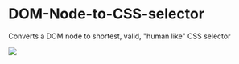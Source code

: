 # DOM-Node-to-CSS-selector
Converts a DOM node to shortest, valid, "human like" CSS selector

<img src="https://github.com/Modi34/Timer/raw/main/demo.gif">

